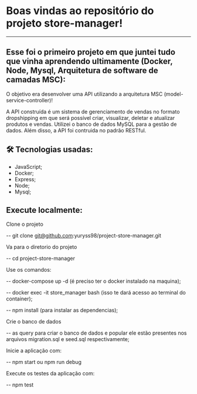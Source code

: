 # Boas vindas ao repositório do projeto store-manager!

---

## Esse foi o primeiro projeto em que juntei tudo que vinha aprendendo ultimamente (Docker, Node, Mysql, Arquitetura de software de camadas MSC):

O objetivo era desenvolver uma API utilizando a arquitetura MSC (model-service-controller)!

A API construída é um sistema de gerenciamento de vendas no formato dropshipping em que será possível criar, visualizar, deletar e atualizar produtos e vendas. Utilizei o banco de dados MySQL para a gestão de dados. Além disso, a API foi contruida no padrão RESTful.


## 🛠 Tecnologias usadas:

* JavaScript;
* Docker;
* Express;
* Node;
* Mysql;

## Execute localmente:
  
Clone o projeto

-- git clone git@github.com:yuryss98/project-store-manager.git

Va para o diretorio do projeto

-- cd project-store-manager

Use os comandos:

-- docker-compose up -d (é preciso ter o docker instalado na maquina);

-- docker exec -it store_manager bash (isso te dará acesso ao terminal do container);

-- npm install (para instalar as dependencias);

Crie o banco de dados

-- as query para criar o banco de dados e popular ele estão presentes nos arquivos migration.sql e seed.sql respectivamente;

Inicie a aplicação com:

-- npm start ou npm run debug

Execute os testes da aplicação com:

-- npm test
